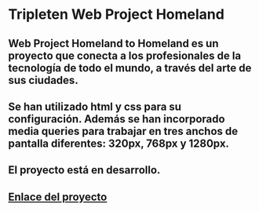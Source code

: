 # **Tripleten Web Project Homeland**

## Web Project Homeland to Homeland es un proyecto que conecta a los profesionales de la tecnología de todo el mundo, a través del arte de sus ciudades.

## Se han utilizado html y css para su configuración. Además se han incorporado media queries para trabajar en tres anchos de pantalla diferentes: 320px, 768px y 1280px.


## El proyecto está en desarrollo.

## [Enlace del proyecto](https://github.com/solgagou/web_project_homeland)